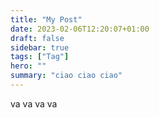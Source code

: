 ```yaml
---
title: "My Post"
date: 2023-02-06T12:20:07+01:00
draft: false
sidebar: true
tags: ["Tag"]
hero: ""
summary: "ciao ciao ciao"
---
```


va va va va
